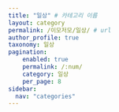 ```yaml
---
title: "일상" # 카테고리 이름
layout: category
permalink: /이모저모/일상/ # url
author_profile: true
taxonomy: 일상
pagination:
    enabled: true
    permalink: /:num/
    category: 일상
    per_page: 8
sidebar:
  nav: "categories"
---
```


